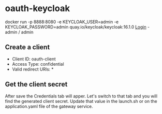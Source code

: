 # oauth-keycloak

docker run -p 8888:8080 -e KEYCLOAK_USER=admin -e KEYCLOAK_PASSWORD=admin quay.io/keycloak/keycloak:16.1.0
[Login](http://localhost:8888) - admin / admin

## Create a client
 - Client ID: oauth-client
 - Access Type: confidential
 - Valid redirect URIs: *

## Get the client secret
After save the Credentials tab will apper. Let's switch to that tab and you will find the generated client secret. Update that value in the launch.sh or on the application.yaml file of the gateway service. 
